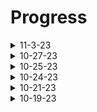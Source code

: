 # Progress
<details>
  <summary>11-3-23</summary>
  I've been researching ways to control a PWM fan from an ESP32. I've also make a prototype PCB for powering 4 PC fans from a 12v source, via XT60. This PCB doesn't yet expose any PWM or tachometer pins yet, that will be added later today.
</details>
  
<details>
  <summary>10-27-23</summary>
  I've finished changing the computer vision processor to run on a jetson nano, and this resulted in a massive performance increase from 5 fps to ~22. The ubuntu 20.04 image I found ended up having some issues of it's own, so I decided to switch back to the official 18.04 image.
  <br/><br/>
  I've written a temperature-based PWM fan controller, which will read the cpu temperature and speed up/slow down the fan accordingly. This will be done using the "psutil" library.
  <br/><br/>
  I've also decided to keep working with python 3.6, because the scripts work just fine. I will try to install python 3.11 later today, as I'd still like to work with the latest and greatest version.
</details>

<details>
  <summary>10-25-23</summary>
  I'm still working on switching the computer vision processor to a jetson nano (from an rpi 4) because it has CUDA (GPU) accelaration. I found an Ubuntu 20.04 image (https://github.com/Qengineering/Jetson-Nano-Ubuntu-20-image), and I'm having far fewer issues now. I'll still need to upgrade packages, as Python 3.8 is a bit too old.
  <br/><br/>
  The instructions on my robotics team's (RoboLions) github didn't work, but only because Discombobulated88's Xubuntu image (https://github.com/Discombobulated88/Xubuntu-20.04-L4T-32.3.1/releases/download/v1.0/Xubuntu-20.04-l4t-r32.3.1.tar.tbz2) booted but froze on the NVidia splash screen. Armbian disabled HDMI output completely, but SSH worked. I chose to go to Ubuntu 20.04 because I need a desktop env for OpenCV's imshow function.
</details>

<details>
  <summary>10-24-23</summary>
   I'm working on switching the computer vision processor to a jetson nano (from an rpi 4) because it has CUDA (GPU) accelaration. I'm having trouble updating the OS (Ubuntu 18.04) and the packages. Python 3.6 is too old, and I need the best security I can get. The current issue with "sudo apt-get update" and "sudo apt-get upgrade" is that it doesn't want to connect to some package servers, and then dies. 
  <br/><br/>
  I've found some instructions on my robotics team's (RoboLions) github that explains how to install Discombobulated88's Xubuntu image (https://github.com/Discombobulated88/Xubuntu-20.04-L4T-32.3.1/releases/download/v1.0/Xubuntu-20.04-l4t-r32.3.1.tar.tbz2), and how to uprade to 22.04. Hopefully everything works fine. I'm also thinking about armbian 23.8 (https://www.armbian.com/jetson-nano/).
  <br/><br/>
  I've removed the imutils requirement, as OpenCV already has a built-in function to resize frames
</details>

<details>
  <summary>10-21-23</summary>
  I've Improved object detection speed from 5 to ~8 FPS by changing the camera's resolution
  <br/>
  Object detection works better, 3 FPS increase, 5 to ~8 FPS (STILL NEEDS OPTIMIZATION!!!)
  <br/>
  I drastically improved object detection speed when running on a desktop by changing the camera resolution, setting auto exposure to -5, setting camera framerate, and disbaling automatic RGB conversion (15 fps to ~50)
  <br/>
  The camera's resolution should be set to 640x480 becasue that's the lowest resolution the rpi camera V2 currently supports. It's also decently fast
</details>

<details>
  <summary>10-19-23</summary>
  Object detection works, but is slow when run on a Raspberry Pi 4 (5 fps 💀) (NEEDS OPTIMIZATION BADLY!!!)
  <br/>
  Communication between the central server (4GB RAM RPI) and the ImageProcessingClient (8GB RAM RPI) works decently well
  <br/>
  The frame size in "ImageProcessingClient.py" should be set to a low resolution for best results (Currently using 320x200)
</details>
